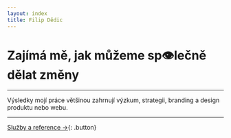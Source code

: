 ```yaml
---
layout: index
title: Filip Dědic
---
```

# Zajímá&nbsp;mě, jak můžeme sp👁lečně dělat změny

***
Výsledky mojí práce většinou zahrnují výzkum, strategii, branding a&nbsp;design produktu nebo webu.

***

[Služby a reference →](/sluzby){: .button}
